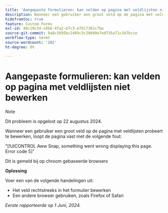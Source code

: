 ```yaml
---
title: 'Aangepaste formulieren: kan velden op pagina met veldlijsten niet bewerken'
description: Wanneer een gebruiker een groot veld op de pagina met veldlijsten probeert te bewerken, loopt de pagina vast met een fout. Er is een tijdelijke oplossing beschikbaar.
hidefromtoc: true
feature: Custom Forms
exl-id: 40c19c34-c8bb-4fa2-b7c3-ef617361c7be
source-git-commit: 9a8c1695bc2469c3c29849e7ed735a71c347bcce
workflow-type: tm+mt
source-wordcount: '102'
ht-degree: 0%

---
```


# Aangepaste formulieren: kan velden op pagina met veldlijsten niet bewerken

>[!NOTE]
>
>Dit probleem is opgelost op 22 augustus 2024.

Wanneer een gebruiker een groot veld op de pagina met veldlijsten probeert te bewerken, loopt de pagina vast met de volgende fout:

&quot;[!UICONTROL Aww Snap, something went wrong displaying this page. Error code 5]&quot;

Dit is gemeld bij op chroom gebaseerde browsers

**Oplossing**

Voer een van de volgende handelingen uit:

* Het veld rechtstreeks in het formulier bewerken
* Een andere browser gebruiken, zoals Firefox of Safari

_Eerste rapporteerde op 1 Juni, 2024._
